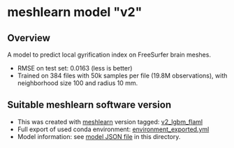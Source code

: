 # meshlearn model "v2"

## Overview

A model to predict local gyrification index on FreeSurfer brain meshes.

* RMSE on test set: 0.0163 (less is better)
* Trained on 384 files with 50k samples per file (19.8M observations), with neighborhood size 100 and radius 10 mm.


## Suitable meshlearn software version

* This was created with [meshlearn](https://github.com/dfsp-spirit/meshlearn) version tagged: [v2_lgbm_flaml](https://github.com/dfsp-spirit/meshlearn/releases/tag/v2_lgbm_flaml)
* Full export of used conda environment: [environment_exported.yml](./environment_exported.yml)
* Model information: see [model JSON file](./ml_lgbm_flaml_model.json) in this directory.
